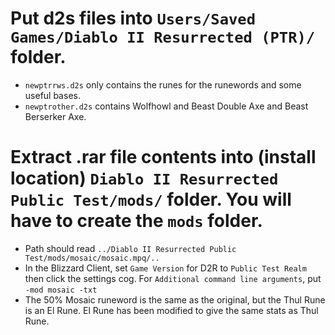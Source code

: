 # Put d2s files into `Users/Saved Games/Diablo II Resurrected (PTR)/` folder.

- `newptrrws.d2s` only contains the runes for the runewords and some useful bases.
- `newptrother.d2s` contains Wolfhowl and Beast Double Axe and Beast Berserker Axe.

# Extract .rar file contents into (install location) `Diablo II Resurrected Public Test/mods/` folder. You will have to create the `mods` folder.
- Path should read `../Diablo II Resurrected Public Test/mods/mosaic/mosaic.mpq/..`
- In the Blizzard Client, set `Game Version` for D2R to `Public Test Realm` then click the settings cog. For `Additional command line arguments`, put `-mod mosaic -txt`
- The 50% Mosaic runeword is the same as the original, but the Thul Rune is an El Rune. El Rune has been modified to give the same stats as Thul Rune.
